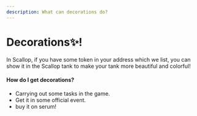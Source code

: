 ```yaml
---
description: What can decorations do?
---
```


# Decorations✨!

In Scallop, if you have some token in your address which we list, you can show it in the Scallop tank to make your tank more beautiful and colorful!

#### How do I get decorations?

* Carrying out some tasks in the game.
* Get it in some official event.
* buy it on serum! 

